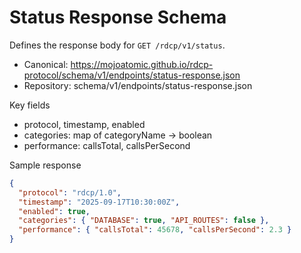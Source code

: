 # Status Response Schema

Defines the response body for `GET /rdcp/v1/status`.

- Canonical: https://mojoatomic.github.io/rdcp-protocol/schema/v1/endpoints/status-response.json
- Repository: schema/v1/endpoints/status-response.json

Key fields
- protocol, timestamp, enabled
- categories: map of categoryName -> boolean
- performance: callsTotal, callsPerSecond

Sample response

```json
{
  "protocol": "rdcp/1.0",
  "timestamp": "2025-09-17T10:30:00Z",
  "enabled": true,
  "categories": { "DATABASE": true, "API_ROUTES": false },
  "performance": { "callsTotal": 45678, "callsPerSecond": 2.3 }
}
```